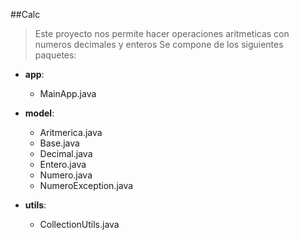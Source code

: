 ##Calc
>Este proyecto nos permite hacer operaciones aritmeticas con numeros decimales y enteros
>Se compone de los siguientes paquetes:

- __app__: 
	* MainApp.java

- __model__:

	* Aritmerica.java
	* Base.java
	* Decimal.java
	* Entero.java 
	* Numero.java
	* NumeroException.java

- __utils__:

	* CollectionUtils.java

